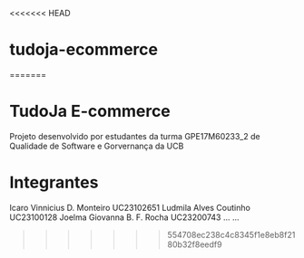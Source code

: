 <<<<<<< HEAD
# tudoja-ecommerce
=======
# TudoJa E-commerce
Projeto desenvolvido por estudantes da turma GPE17M60233_2 de Qualidade de Software e Gorvernança da UCB
# Integrantes
Icaro Vinnicius D. Monteiro UC23102651 
Ludmila Alves Coutinho UC23100128
Joelma Giovanna B. F. Rocha UC23200743
...
...
>>>>>>> 554708ec238c4c8345f1e8eb8f2180b32f8eedf9
